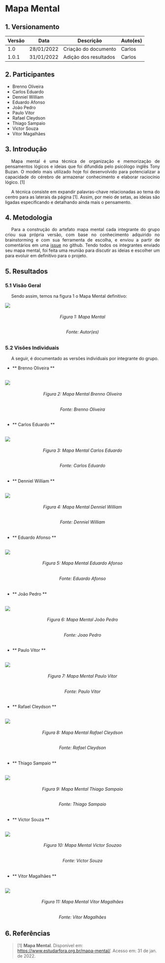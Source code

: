# Mapa Mental

## 1. Versionamento

Versão|Data|Descrição|Auto(es)
------|----|---------|--------
1.0   | 28/01/2022 | Criação do documento | Carlos
1.0.1 | 31/01/2022 | Adição dos resultados | Carlos

## 2. Participantes

- Brenno Oliveira
- Carlos Eduardo
- Denniel William
- Eduardo Afonso
- João Pedro
- Paulo Vitor
- Rafael Cleydson
- Thiago Sampaio
- Victor Souza
- Vitor Magalhães

## 3. Introdução

<p align="justify" style="text-indent: 20px">Mapa mental é uma técnica de organização e memorização de pensamentos lógicos e ideias que foi difundida pelo psicólogo inglês Tony Buzan. O modelo mais utilizado hoje foi desenvolvido para potencializar a capacidade do cérebro de armazenar conhecimento e elaborar raciocínio lógico. [1]</p>

<p align="justify" style="text-indent: 20px">A técnica consiste em expandir palavras-chave relacionadas ao tema do centro para as laterais da página [1]. Assim, por meio de setas, as ideias são ligadas especificando e detalhando ainda mais o pensamento.</p>

## 4. Metodologia

<p align="justify" style="text-indent: 20px">Para a construção do artefato mapa mental cada integrante do grupo criou sua própria versão, com base no conhecimento adquirido no brainstorming e com sua ferramenta de escolha, e enviou a partir de comentários em uma <a href="https://github.com/UnBArqDsw2021-2/2021.2_G4_CadernetaDeCampoDigital_docs/issues/2" target="_blank">issue</a> no github. Tendo todos os integrantes enviado seu mapa mental, foi feita uma reunião para discutir as ideias e escolher um para evoluir em definitivo para o projeto.</p>

## 5. Resultados

### 5.1 Visão Geral

<p align="justify" style="text-indent: 20px">Sendo assim, temos na figura 1 o Mapa Mental definitivo:</p>

<img src="../../../assets/requisitos/preRastreabilidade/mapaMental.svg" class="zoom"/>
<h6 align = "center">Figura 1: Mapa Mental</h6>
<h6 align = "center">Fonte: Autor(es)</h6>

### 5.2 Visões Individuais

<p align="justify" style="text-indent: 20px">A seguir, é documentado as versões individuais por integrante do grupo.</p>

- ** Brenno Oliveira **

<br/>
<img src="../../../assets/requisitos/preRastreabilidade/mapaMentalBrenno.png" class="zoom"/>
<h6 align = "center">Figura 2: Mapa Mental Brenno Oliveira</h6>
<h6 align = "center">Fonte: Brenno Oliveira</h6>

- ** Carlos Eduardo **

<br/>
<img src="../../../assets/requisitos/preRastreabilidade/mapaMentalCarlos.png" class="zoom"/>
<h6 align = "center">Figura 3: Mapa Mental Carlos Eduardo</h6>
<h6 align = "center">Fonte: Carlos Eduardo</h6>

- ** Denniel William **

<br/>
<img src="../../../assets/requisitos/preRastreabilidade/mapaMentalDenniel.png" class="zoom"/>
<h6 align = "center">Figura 4: Mapa Mental Denniel William </h6>
<h6 align = "center">Fonte: Denniel William</h6>

- ** Eduardo Afonso **

<br/>
<img src="../../../assets/requisitos/preRastreabilidade/mapaMentalEduardo.jpg" class="zoom"/>
<h6 align = "center">Figura 5: Mapa Mental Eduardo Afonso</h6>
<h6 align = "center">Fonte: Eduardo Afonso</h6>

- ** João Pedro **

<br/>
<img src="../../../assets/requisitos/preRastreabilidade/mapaMentalJoao.jpg" class="zoom"/>
<h6 align = "center">Figura 6: Mapa Mental João Pedro</h6>
<h6 align = "center">Fonte: Joao Pedro</h6>

- ** Paulo Vitor **

<br/>
<img src="../../../assets/requisitos/preRastreabilidade/mapaMentalPaulo.jpg" class="zoom"/>
<h6 align = "center">Figura 7: Mapa Mental Paulo Vitor</h6>
<h6 align = "center">Fonte: Paulo Vitor</h6>

- ** Rafael Cleydson **

<br/>
<img src="../../../assets/requisitos/preRastreabilidade/mapaMentalRafael.png" class="zoom"/>
<h6 align = "center">Figura 8: Mapa Mental Rafael Cleydson</h6>
<h6 align = "center">Fonte: Rafael Cleydson</h6>

- ** Thiago Sampaio **

<br/>
<img src="../../../assets/requisitos/preRastreabilidade/mapaMentalThiago.png" class="zoom"/>
<h6 align = "center">Figura 9: Mapa Mental Thiago Sampaio</h6>
<h6 align = "center">Fonte: Thiago Sampaio</h6>

- ** Victor Souza **

<br/>
<img src="../../../assets/requisitos/preRastreabilidade/mapaMentalVictor.jpg" class="zoom"/>
<h6 align = "center">Figura 10: Mapa Mental Victor Souzao</h6>
<h6 align = "center">Fonte: Victor Souza</h6>

- ** Vitor Magalhães **

<br/>
<img src="../../../assets/requisitos/preRastreabilidade/mapaMentalVitor.jpg" class="zoom"/>
<h6 align = "center">Figura 11: Mapa Mental Vitor Magalhães</h6>
<h6 align = "center">Fonte: Vitor Magalhães</h6>

## 6. Referências

> [1] **Mapa Mental**. Disponível em: <a href="https://www.estudarfora.org.br/mapa-mental/" target="_blanck">https://www.estudarfora.org.br/mapa-mental/</a>. Acesso em: 31 de jan. de 2022.</p>



